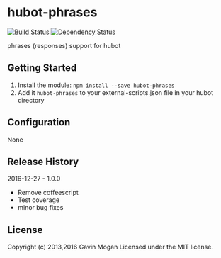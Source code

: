 # hubot-phrases

[![Build Status](https://travis-ci.org/halkeye/hubot-phrases.png?branch=master)](https://travis-ci.org/halkeye/hubot-phrases)
[![Dependency Status](https://gemnasium.com/halkeye/hubot-phrases.png)](https://gemnasium.com/halkeye/hubot-phrases)

phrases (responses) support for hubot

## Getting Started
1. Install the module: `npm install --save hubot-phrases`
2. Add it `hubot-phrases` to your external-scripts.json file in your hubot directory

## Configuration

None

## Release History

2016-12-27 - 1.0.0

* Remove coffeescript
* Test coverage
* minor bug fixes

## License
Copyright (c) 2013,2016 Gavin Mogan
Licensed under the MIT license.

